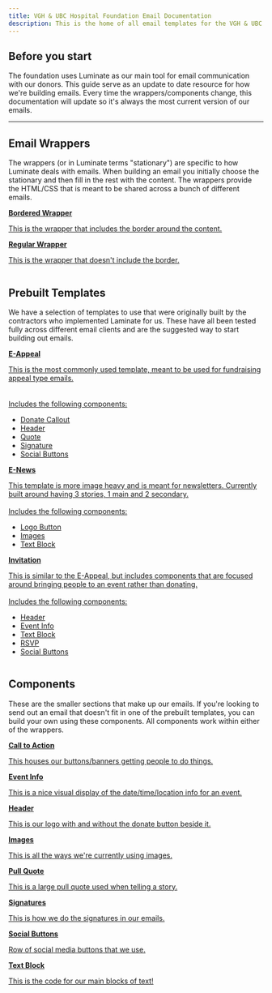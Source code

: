 ```yaml
---
title: VGH & UBC Hospital Foundation Email Documentation
description: This is the home of all email templates for the VGH & UBC Hospital Foundation
---
```


## Before you start

The foundation uses Luminate as our main tool for email communication with our donors. This guide serve as an update to date resource for how we're building emails. Every time the wrappers/components change, this documentation will update so it's always the most current version of our emails.

---

## Email Wrappers

The wrappers (or in Luminate terms "stationary") are specific to how Luminate deals with emails. When building an email you initially choose the stationary and then fill in the rest with the content. The wrappers provide the HTML/CSS that is meant to be shared across a bunch of different emails.

<div class="row up-1 medium-up-2 large-up-3 docs-big-index">
  <div class="column"><a href="template-bordered.html">
    <strong>Bordered Wrapper</strong>
    <p>This is the wrapper that includes the border around the content.</p>
  </a></div>
  <div class="column"><a href="template-regular.html">
    <strong>Regular Wrapper</strong>
    <p>This is the wrapper that doesn't include the border.</p>
  </a></div>
</div>

## Prebuilt Templates

We have a selection of templates to use that were originally built by the contractors who implemented Laminate for us. These have all been tested fully across different email clients and are the suggested way to start building out emails.

<div class="row up-1 medium-up-2 large-up-3 docs-big-index">
  <div class="column"><a href="e-appeal.html">
    <strong>E-Appeal</strong>
    <p>This is the most commonly used template, meant to be used for fundraising appeal type emails.<br><br><br>Includes the following components:
    <ul><li>Donate Callout</li><li>Header</li><li>Quote</li><li>Signature</li><li>Social Buttons</li></ul>
    </a></p>
  </div>
  <div class="column"><a href="e-news.html">
    <strong>E-News</strong>
    <p>This template is more image heavy and is meant for newsletters. Currently built around having 3 stories, 1 main and 2 secondary.
    <br><br>Includes the following components:
    <ul><li>Logo Button</li><li>Images</li><li>Text Block</li></ul>
    </a></p>
  </div>
  <div class="column"><a href="invitation.html">
    <strong>Invitation</strong>
    <p>This is similar to the E-Appeal, but includes components that are focused around bringing people to an event rather than donating.
    <br><br>Includes the following components:
    <ul><li>Header</li><li>Event Info</li><li>Text Block</li><li>RSVP</li><li>Social Buttons</li></ul>
    </a></p>
  </div>
</div>

## Components

These are the smaller sections that make up our emails. If you're looking to send out an email that doesn't fit in one of the prebuilt templates, you can build your own using these components. All components work within either of the wrappers.

<div class="row up-1 medium-up-2 large-up-3 docs-big-index">
  <div class="column"><a href="call-to-action.html">
    <strong>Call to Action</strong>
    <p>This houses our buttons/banners getting people to do things.
    </a></p>
  </div>
  <div class="column"><a href="event-info.html">
    <strong>Event Info</strong>
    <p>This is a nice visual display of the date/time/location info for an event.
    </a></p>
  </div>
  <div class="column"><a href="header.html">
    <strong>Header</strong>
    <p>This is our logo with and without the donate button beside it.
    </a></p>
  </div>
  <div class="column"><a href="images.html">
    <strong>Images</strong>
    <p>This is all the ways we're currently using images.
    </a></p>
  </div>
  <div class="column"><a href="pull-quote.html">
    <strong>Pull Quote</strong>
    <p>This is a large pull quote used when telling a story.
    </a></p>
  </div>
  <div class="column"><a href="signature.html">
    <strong>Signatures</strong>
    <p>This is how we do the signatures in our emails.
    </a></p>
  </div>
  <div class="column"><a href="social-buttons.html">
    <strong>Social Buttons</strong>
    <p>Row of social media buttons that we use.
    </a></p>
  </div>
  <div class="column"><a href="text-block.html">
    <strong>Text Block</strong>
    <p>This is the code for our main blocks of text!
    </a></p>
  </div>

</div>
